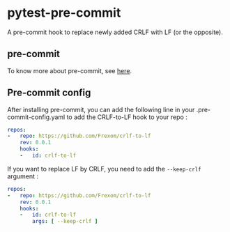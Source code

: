 # pytest-pre-commit
A pre-commit hook to replace newly added CRLF with LF (or the opposite).


## pre-commit

To know more about pre-commit, see [here](https://pre-commit.com/).


## Pre-commit config
After installing pre-commit, you can add the following line in your .pre-commit-config.yaml to add the CRLF-to-LF hook to your repo :

```yaml
repos:
-   repo: https://github.com/Frexom/crlf-to-lf
    rev: 0.0.1
    hooks:
    -   id: crlf-to-lf
```

If you want to replace LF by CRLF, you need to add the `--keep-crlf` argument :

```yaml
repos:
-   repo: https://github.com/Frexom/crlf-to-lf
    rev: 0.0.1
    hooks:
    -   id: crlf-to-lf
        args: [ --keep-crlf ]
```
